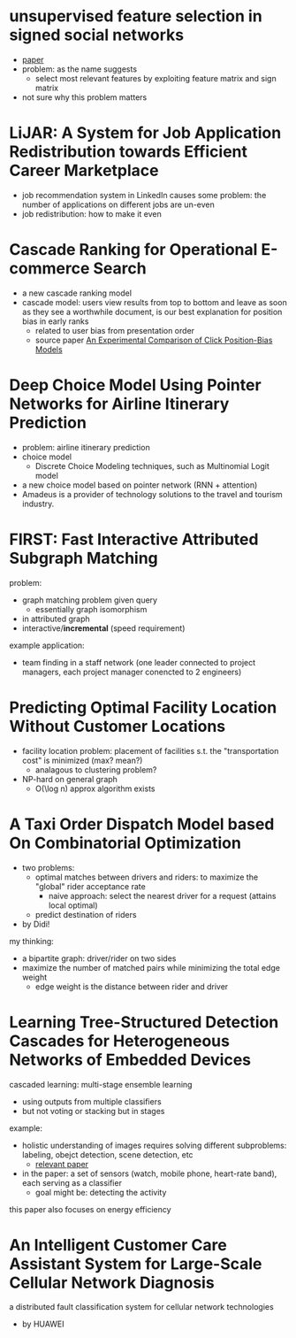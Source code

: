 # unsupervised feature selection in signed social networks

- [paper](http://www.public.asu.edu/~jundongl/paper/KDD17_SignedFS.pdf)
- problem: as the name suggests
  - select most relevant features by exploiting feature matrix and sign matrix
- not sure why this problem matters

# LiJAR: A System for Job Application Redistribution towards Efficient Career Marketplace

- job recommendation system in LinkedIn causes some problem: the number of applications on different jobs are un-even
- job redistribution: how to make it even


# Cascade Ranking for Operational E-commerce Search

- a new cascade ranking model
- cascade model: users view results from top to bottom and leave as soon as they see a worthwhile document, is our best explanation for position bias in early ranks
  - related to user bias from presentation order
  - source paper [An Experimental Comparison of Click Position-Bias Models](https://pdfs.semanticscholar.org/13d7/2ef522b405c18f7d228c5744687609b4c3a4.pdf)

# Deep Choice Model Using Pointer Networks for Airline Itinerary Prediction

- problem: airline itinerary prediction
- choice model
  - Discrete Choice Modeling techniques, such as Multinomial Logit model
- a new choice model based on pointer network (RNN + attention)
- Amadeus is a provider of technology solutions to the travel and tourism industry.

# FIRST: Fast Interactive Attributed Subgraph Matching

problem:

- graph matching problem given query
  - essentially graph isomorphism
- in attributed graph
- interactive/**incremental** (speed requirement)

example application:

- team finding in a staff network (one leader connected to project managers, each project manager conencted to 2 engineers)

# Predicting Optimal Facility Location Without Customer Locations

- facility location problem: placement of facilities s.t. the "transportation cost" is minimized  (max? mean?)
  - analagous to clustering problem?
- NP-hard on general graph 
  - O(\log n) approx algorithm exists


# A Taxi Order Dispatch Model based On Combinatorial Optimization

- two problems:
  - optimal matches between drivers and riders: to maximize the "global" rider acceptance rate 
    - naive approach: select the nearest driver for a request (attains local optimal)
  - predict destination of riders
- by Didi!

my thinking:

- a bipartite graph: driver/rider on two sides
- maximize the number of matched pairs while minimizing the total edge weight
  - edge weight is the distance between rider and driver

# Learning Tree-Structured Detection Cascades for Heterogeneous Networks of Embedded Devices

cascaded learning: multi-stage ensemble learning
  - using outputs from multiple classifiers
  - but not voting or stacking but in stages

example:
  - holistic understanding of images requires solving different subproblems: labeling, obejct detection, scene detection, etc
    - [relevant paper](https://ai.stanford.edu/~koller/Papers/Heitz+al:NIPS08a.pdf)
  - in the paper: a set of sensors (watch, mobile phone, heart-rate band), each serving as a classifier
    - goal might be: detecting the activity

this paper also focuses on energy efficiency

    
# An Intelligent Customer Care Assistant System for Large-Scale Cellular Network Diagnosis

a distributed fault classification system for cellular network technologies

- by HUAWEI
